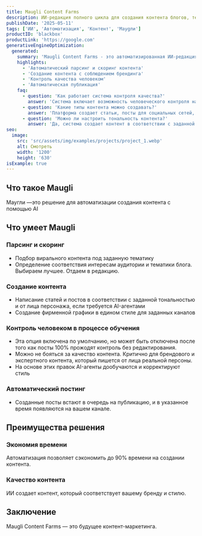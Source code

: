 ```yaml
---
title: Maugli Content Farms
description: ИИ-редакция полного цикла для создания контента блогов, телеграм-каналов и соцсетей
publishDate: '2025-05-11'
tags: ['ИИ', 'Автоматизация', 'Контент', 'Мауgли']
productID: 'blackbox'
productLink: 'https://google.com'
generativeEngineOptimization:
  generated:
    summary: 'Maugli Content Farms - это автоматизированная ИИ-редакция для создания качественного контента в различных форматах и каналах.'
    highlights:
      - 'Автоматический парсинг и скоринг контента'
      - 'Создание контента с соблюдением брендинга'
      - 'Контроль качества человеком'
      - 'Автоматическая публикация'
    faq:
      - question: 'Как работает система контроля качества?'
        answer: 'Система включает возможность человеческого контроля на этапе обучения, который можно отключить после достижения 100% качества без редактирования.'
      - question: 'Какие типы контента можно создавать?'
        answer: 'Платформа создает статьи, посты для социальных сетей, телеграм-каналы и фирменную графику в едином стиле.'
      - question: 'Можно ли настроить тональность контента?'
        answer: 'Да, система создает контент в соответствии с заданной тональностью и может писать от лица конкретного персонажа.'
seo:
  image:
    src: 'src/assets/img/examples/projects/project_1.webp'
    alt: Смотреть
    width: '1200'
    height: '630'
isExample: true
---
```


## Что такое Maugli

Маугли —это решение для автоматизации создания контента с помощью AI

## Что умеет Maugli

### Парсинг и скоринг

- Подбор вирального контента под заданную тематику
- Определение соответствия интересам аудитории и тематики блога. Выбираем лучшее. Отдаем в редакцию.

### Создание контента

- Написание статей и постов в соответствии с заданной тональностью и от лица персонажа, если требуется AI-агентами
- Создание фирменной графики в едином стиле для заданных каналов

### Контроль человеком в процессе обучения

- Эта опция включена по умолчанию, но может быть отключена после того как посты 100% прожодят контроль без редактирования.
- Можно не бояться за качество контента. Критично для брендового и экспертного контента, который пишется от лица реальной персоны.
- На основе этих правок AI-агенты дообучаются и корректируют стиль

### Автоматический постинг

- Созданные посты встают в очередь на публикацию, и в указанное время появляются на вашем канале.

## Преимущества решения

### Экономия времени

Автоматизация позволяет сэкономить до 90% времени на создании контента.

### Качество контента

ИИ создает контент, который соответствует вашему бренду и стилю.

## Заключение

Maugli Content Farms — это будущее контент-маркетинга.
